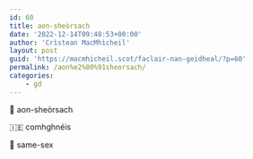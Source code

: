 ```yaml
---
id: 60
title: aon-sheòrsach
date: '2022-12-14T09:48:53+00:00'
author: 'Crìstean MacMhìcheil'
layout: post
guid: 'https://macmhicheil.scot/faclair-nan-geidheal/?p=60'
permalink: /aon%e2%80%91sheorsach/
categories:
    - gd
---
```


&#x1f3f4;&#xe0067;&#xe0062;&#xe0073;&#xe0063;&#xe0074;&#xe007f; aon-sheòrsach

&#x1f1ee;&#x1f1ea; comhghnéis

&#x1f3f4;&#xe0067;&#xe0062;&#xe0065;&#xe006e;&#xe0067;&#xe007f; same-sex
